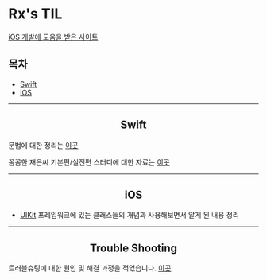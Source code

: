 # Rx's TIL

[iOS 개발에 도움을 받은 사이트](Favorite.md)

## 목차
- [Swift](##Swift)
- [iOS](##iOS)
----

<div align=center>

## Swift
</div>

문법에 대한 정리는 [이곳](Swift/README.md)

꼼꼼한 재은씨 기본편/실전편 스터디에 대한 자료는 [이곳](LetsSwiftyStudy.md)

----
<div align=center>

## iOS

</div>

* [UIKit](iOS/UIkit/README.md) 프레임워크에 있는 클래스들의 개념과 사용해보면서 알게 된 내용 정리

----
<div align=center>

## Trouble Shooting
</div>

트러블슈팅에 대한 원인 및 해결 과정을 적었습니다. [이곳](TroubleShooting/README.md)
